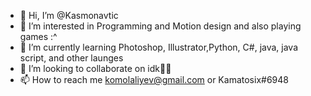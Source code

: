 - 👋 Hi, I’m @Kasmonavtic
- 👀 I’m interested in Programming and Motion design and also playing games :^
- 🌱 I’m currently learning Photoshop, Illustrator,Python, C#, java, java script, and other launges
- 💞️ I’m looking to collaborate on idk🐱‍👤
- 📫 How to reach me komolaliyev@gmail.com or Kamatosix#6948

<!---
Kasmonavtic/Kasmonavtic is a ✨ special ✨ repository because its `README.md` (this file) appears on your GitHub profile.
You can click the Preview link to take a look at your changes.
--->

